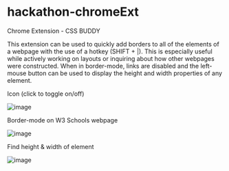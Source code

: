 # hackathon-chromeExt

Chrome Extension - CSS BUDDY

This extension can be used to quickly add borders to all of the elements of a webpage with the use of a hotkey (SHIFT + |). This is especially useful while actively working on layouts or inquiring about how other webpages were constructed. When in border-mode, links are disabled and the left-mouse button can be used to display the height and width properties of any element. 

Icon (click to toggle on/off)

![image](https://user-images.githubusercontent.com/92418658/195879148-393145a8-fb49-4ba7-b00b-7c8e54344260.png)

Border-mode on W3 Schools webpage

![image](https://user-images.githubusercontent.com/92418658/195877387-c7c7398b-c95b-45d9-ba4b-b21fd62dca0d.png)

Find height & width of element

![image](https://user-images.githubusercontent.com/92418658/195887022-61aba026-05dc-4a1e-908c-2fa74f5f9c65.png)

